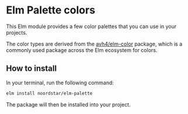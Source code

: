 
# Elm Palette colors

This Elm module provides a few color palettes that you can use in your projects.

The color types are derived from the
[avh4/elm-color](https://package.elm-lang.org/packages/avh4/elm-color/latest/)
package, which is a commonly used package across the Elm ecosystem for colors.

## How to install

In your terminal, run the following command:

```sh
elm install noordstar/elm-palette
```

The package will then be installed into your project.
